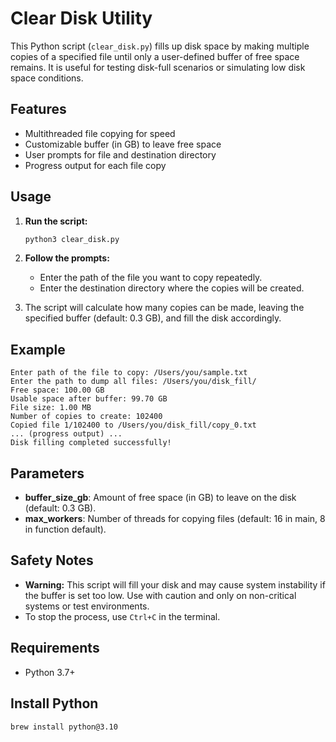 # Clear Disk Utility

This Python script (`clear_disk.py`) fills up disk space by making multiple copies of a specified file until only a user-defined buffer of free space remains. It is useful for testing disk-full scenarios or simulating low disk space conditions.

## Features

- Multithreaded file copying for speed
- Customizable buffer (in GB) to leave free space
- User prompts for file and destination directory
- Progress output for each file copy

## Usage

1. **Run the script:**

   ```bash
   python3 clear_disk.py
   ```
2. **Follow the prompts:**

   - Enter the path of the file you want to copy repeatedly.
   - Enter the destination directory where the copies will be created.
3. The script will calculate how many copies can be made, leaving the specified buffer (default: 0.3 GB), and fill the disk accordingly.

## Example

```
Enter path of the file to copy: /Users/you/sample.txt
Enter the path to dump all files: /Users/you/disk_fill/
Free space: 100.00 GB
Usable space after buffer: 99.70 GB
File size: 1.00 MB
Number of copies to create: 102400
Copied file 1/102400 to /Users/you/disk_fill/copy_0.txt
... (progress output) ...
Disk filling completed successfully!
```

## Parameters

- **buffer_size_gb**: Amount of free space (in GB) to leave on the disk (default: 0.3 GB).
- **max_workers**: Number of threads for copying files (default: 16 in main, 8 in function default).

## Safety Notes

- **Warning:** This script will fill your disk and may cause system instability if the buffer is set too low. Use with caution and only on non-critical systems or test environments.
- To stop the process, use `Ctrl+C` in the terminal.

## Requirements

- Python 3.7+

## Install Python
```bash
brew install python@3.10
```
